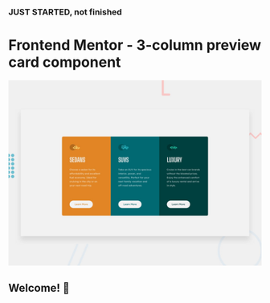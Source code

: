 ### JUST STARTED, not finished

# Frontend Mentor - 3-column preview card component

![Design preview for the 3-column preview card component coding challenge](./design/desktop-preview.jpg)

## Welcome! 👋
